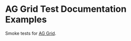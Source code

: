 # AG Grid Test Documentation Examples

Smoke tests for [AG Grid](https://github.com/ag-grid/ag-grid).

